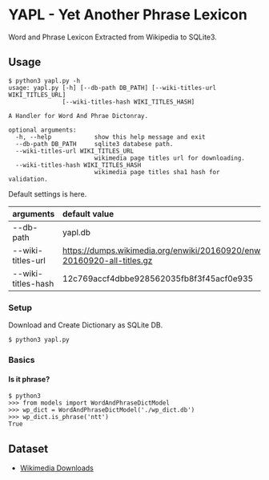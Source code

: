 # YAPL - Yet Another Phrase Lexicon
Word and Phrase Lexicon Extracted from Wikipedia to SQLite3.

## Usage
```
$ python3 yapl.py -h
usage: yapl.py [-h] [--db-path DB_PATH] [--wiki-titles-url WIKI_TITLES_URL]
               [--wiki-titles-hash WIKI_TITLES_HASH]

A Handler for Word And Phrae Dictonray.

optional arguments:
  -h, --help            show this help message and exit
  --db-path DB_PATH     sqlite3 databese path.
  --wiki-titles-url WIKI_TITLES_URL
                        wikimedia page titles url for downloading.
  --wiki-titles-hash WIKI_TITLES_HASH
                        wikimedia page titles sha1 hash for validation.
```

Default settings is here.

| arguments | default value |
|:--|:--|
| --db-path | yapl.db |
| --wiki-titles-url | https://dumps.wikimedia.org/enwiki/20160920/enwiki-20160920-all-titles.gz |
| --wiki-titles-hash | 12c769accf4dbbe928562035fb8f3f45acf0e935 |

### Setup

Download and Create Dictionary as SQLite DB.

```
$ python3 yapl.py
```

### Basics

#### Is it phrase?
```
$ python3
>>> from models import WordAndPhraseDictModel
>>> wp_dict = WordAndPhraseDictModel('./wp_dict.db')
>>> wp_dict.is_phrase('ntt')
True
```

## Dataset
- [Wikimedia Downloads](https://dumps.wikimedia.org/)
